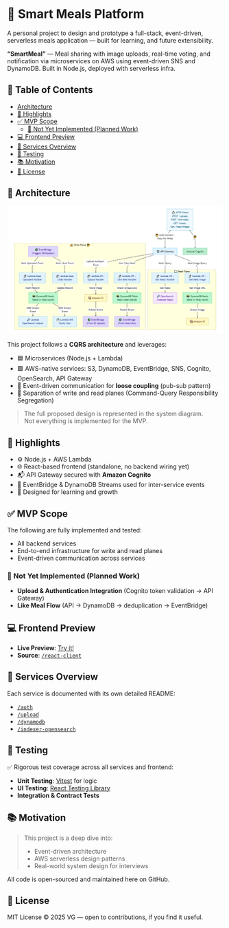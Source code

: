# 🍱 Smart Meals Platform

A personal project to design and prototype a full-stack, event-driven, serverless meals application — built for learning, and future extensibility.

**“SmartMeal”** — Meal sharing with image uploads, real-time voting, and notification via microservices on AWS using event-driven SNS and DynamoDB. Built in Node.js, deployed with serverless infra.

## 📑 Table of Contents

- [Architecture](#-architecture)
- [🎯 Highlights](#-highlights)
- [✅ MVP Scope](#-mvp-scope)
  - [🚧 Not Yet Implemented (Planned Work)](#-not-yet-implemented-planned-work)
- [💻 Frontend Preview](#-frontend-preview)
- [📁 Services Overview](#-services-overview)
- [🧪 Testing](#-testing)
- [📚 Motivation](#-motivation)
- [🚀 License](#-license)

## 📐 Architecture

![System Diagram](./services/docs/architecture.PNG)

This project follows a **CQRS architecture** and leverages:

- 🟦 Microservices (Node.js + Lambda)
- 🟩 AWS-native services: S3, DynamoDB, EventBridge, SNS, Cognito, OpenSearch, API Gateway
- 📨 Event-driven communication for **loose coupling** (pub-sub pattern)
- 🔀 Separation of write and read planes (Command-Query Responsibility Segregation)

> The full proposed design is represented in the system diagram.  
> Not everything is implemented for the MVP.

## 🎯 Highlights

- ⚙️ Node.js + AWS Lambda
- 🌐 React-based frontend (standalone, no backend wiring yet)
- 📬 API Gateway secured with **Amazon Cognito**
- 🔄 EventBridge & DynamoDB Streams used for inter-service events
- 🧠 Designed for learning and growth

## ✅ MVP Scope

The following are fully implemented and tested:

- All backend services
- End-to-end infrastructure for write and read planes
- Event-driven communication across services

### 🚧 Not Yet Implemented (Planned Work)

- **Upload & Authentication Integration** (Cognito token validation → API Gateway)
- **Like Meal Flow** (API → DynamoDB → deduplication → EventBridge)

## 💻 Frontend Preview

- **Live Preview**: [Try it!](https://smartmeal-preview.netlify.app/)
- **Source**: [`/react-client`](./react-client/)

## 📁 Services Overview

Each service is documented with its own detailed README:

- [`/auth`](./services/auth/README.md)
- [`/upload`](./services/upload-meal/README.md)
- [`/dynamodb`](./services/get-meals/events/README.md)
- [`/indexer-opensearch`](./services/get-meals/elastic-search/README.md)

## 🧪 Testing

✅ Rigorous test coverage across all services and frontend:

- **Unit Testing**: [Vitest](https://vitest.dev/) for logic
- **UI Testing**: [React Testing Library](https://testing-library.com/docs/react-testing-library/intro/)
- **Integration & Contract Tests**

## 📚 Motivation

> This project is a deep dive into:
>
> - Event-driven architecture
> - AWS serverless design patterns
> - Real-world system design for interviews

All code is open-sourced and maintained here on GitHub.

## 🚀 License

MIT License © 2025 VG — open to contributions, if you find it useful.
